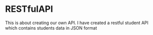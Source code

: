 # RESTfulAPI
This is about creating our own API. I have created a restful student API which contains students data in JSON format
